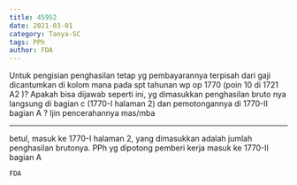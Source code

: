 ```yaml
---
title: 45952
date: 2021-03-01
category: Tanya-SC
tags: PPh
author: FDA
---
```


Untuk pengisian penghasilan tetap yg pembayarannya terpisah dari gaji dicantumkan di kolom mana pada spt tahunan wp op 1770 (poin 10 di 1721 A2 )? Apakah bisa dijawab seperti ini, yg dimasukkan penghasilan bruto nya langsung di bagian c (1770-I halaman 2) dan pemotongannya di 1770-II bagian A ? Ijin pencerahannya mas/mba

---

betul, masuk ke 1770-I halaman 2, yang dimasukkan adalah jumlah penghasilan brutonya. PPh yg dipotong pemberi kerja masuk ke 1770-II bagian A

`FDA`
